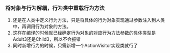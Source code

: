 ### 将对象与行为解耦，行为类中重载行为方法
1. 还是在人类中定义行为方法，只是将具体的行为对象实现通过参数注入到人类中，再调用行为对象的方法。
2. 这样在编译的时候就已经确定行为对象的对应行为方法参数的具体类型是Adult3还是Child3，所以不会报错
3. 同时新增行为的时候，只需新增一个ActionVisitor实现类就行了